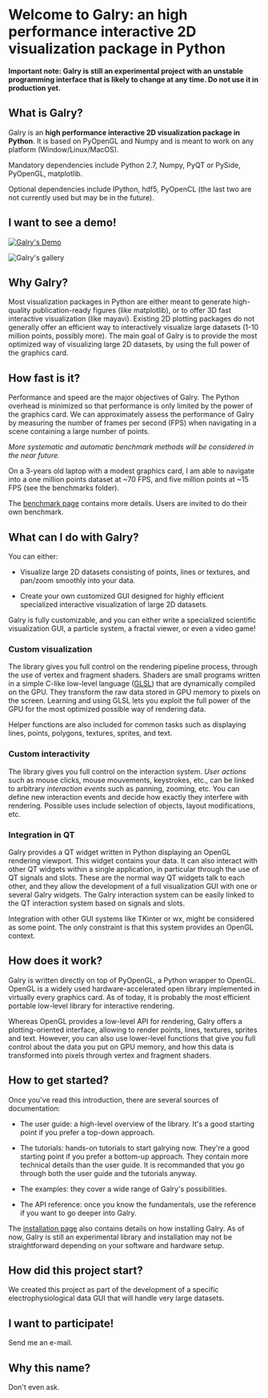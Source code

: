 Welcome to Galry: an high performance interactive 2D visualization package in Python
====================================================================================

**Important note: Galry is still an experimental project with an unstable
programming interface that is likely to change at any time. Do not use it in
production yet.**


What is Galry?
--------------

Galry is an **high performance interactive 2D
visualization package in Python**. It is based on PyOpenGL and Numpy and is
meant to work on any platform (Window/Linux/MacOS).

Mandatory dependencies include Python 2.7, Numpy, PyQT or PySide, PyOpenGL,
matplotlib.

Optional dependencies include IPython, hdf5, PyOpenCL (the last two are not
currently used but may be in the future).


I want to see a demo!
---------------------

[![Galry's Demo](https://raw.github.com/rossant/galry/master/images/youtube.png)](http://www.youtube.com/watch?v=jYNJJ4O3pXo)

![Galry's gallery](https://raw.github.com/rossant/galry/master/images/overview.png)


Why Galry?
----------

Most visualization packages in Python are either meant to generate high-quality
publication-ready figures (like matplotlib), or to offer 3D fast interactive 
visualization (like mayavi).
Existing 2D plotting packages do not generally offer an efficient way to 
interactively visualize large datasets (1-10 million points, possibly more). 
The main goal of Galry is to provide the most optimized way of visualizing
large 2D datasets, by using the full power of the graphics card.


How fast is it?
---------------

Performance and speed are the major objectives of Galry. The Python overhead
is minimized so that performance is only limited by the power of the
graphics card. We can approximately assess the performance of Galry by
measuring the number of frames per second (FPS) when navigating in a scene
containing a large number of points.

*More systematic and automatic  benchmark methods will be considered in the 
near future.*

On a 3-years old laptop with a modest graphics card, I am able to
navigate into a one million points dataset at ~70 FPS, and five million points
at ~15 FPS (see the benchmarks folder).

The [benchmark page](galry/wiki/Benchmark) contains more details. Users are invited
to do their own benchmark.


What can I do with Galry?
-------------------------

You can either:

  * Visualize large 2D datasets consisting of points, lines or textures,
    and pan/zoom smoothly into your data.
    
  * Create your own customized GUI designed for highly efficient specialized
    interactive visualization of large 2D datasets.
    
Galry is fully customizable, and you can either write a specialized scientific
visualization GUI, a particle system, a fractal viewer, or even a video
game!

### Custom visualization

The library gives you full control on the rendering pipeline process, through
the use of vertex and fragment shaders. Shaders are small programs written in
a simple C-like low-level language ([GLSL](http://en.wikipedia.org/wiki/GLSL)) 
that are dynamically compiled on the GPU.
They transform the raw data stored in GPU memory to pixels on the screen.
Learning and using GLSL lets you exploit the full power of the GPU for
the most optimized possible way of rendering data.

Helper functions are also included for common tasks such as displaying
lines, points, polygons, textures, sprites, and text.

### Custom interactivity

The library gives you full control on the interaction system.
*User actions* such as mouse clicks, mouse mouvements, keystrokes, etc., 
can be linked to arbitrary *interaction events* such as panning, zooming, etc.
You can define new interaction events and decide how exactly they interfere
with rendering. Possible uses include selection of objects, layout
modifications, etc.

### Integration in QT

Galry provides a QT widget written in Python displaying an OpenGL rendering
viewport. This widget contains your data. It can also interact with other
QT widgets within a single application, in particular through the use of 
QT signals and slots. These are the normal way QT widgets talk to each other,
and they allow the development of a full visualization GUI with one or
several Galry widgets. The Galry interaction system can be easily linked
to the QT interaction system based on signals and slots.

Integration with other GUI systems like TKinter or wx, might be considered
as some point. The only constraint is that this system provides an OpenGL
context.


How does it work?
-----------------

Galry is written directly on top of PyOpenGL, a Python wrapper to OpenGL.
OpenGL is a widely used hardware-accelerated open library implemented in
virtually every graphics card. As of today, it is probably the most efficient
portable low-level library for interactive rendering.

Whereas OpenGL provides a low-level API for rendering, Galry offers a
plotting-oriented interface, allowing to render points, lines, textures,
sprites and text. However, you can also use lower-level functions that
give you full control about the data you put on GPU memory, and how this data 
is transformed into pixels through vertex and fragment shaders.


How to get started?
-------------------

Once you've read this introduction, there are several sources of documentation:

  * The user guide: a high-level overview of the library. It's a good starting 
    point if you prefer a top-down approach.
    
  * The tutorials: hands-on tutorials to start galrying now. They're a good
    starting point if you prefer a bottom-up approach. They contain more 
    technical details than the user guide. It is recommanded that you go
    through both the user guide and the tutorials anyway.

  * The examples: they cover a wide range of Galry's possibilities.
    
  * The API reference: once you know the fundamentals, use the reference
    if you want to go deeper into Galry.
    
The [installation page](galry/wiki/Installation) also contains details on how
installing Galry. As of now, Galry is still an experimental library and
installation may not be straightforward depending on your software and
hardware setup.
    
    
How did this project start?
---------------------------

We created this project as part of the development of a specific
electrophysiological data GUI that will handle very large datasets.


I want to participate!
----------------------

Send me an e-mail.


Why this name?
--------------

Don't even ask.


